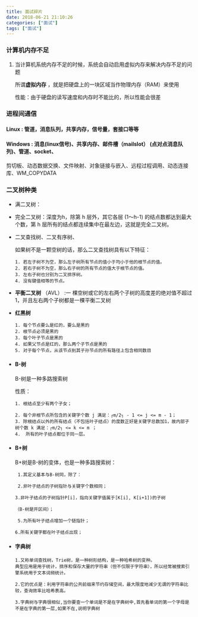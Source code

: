 ```yaml
---
title: 面试碎片
date: 2018-06-21 21:10:26
categories: ["面试"]
tags: ["面试"]
---
```


### 计算机内存不足

1. 当计算机系统内存不足的时候，系统会自动启用虚拟内存来解决内存不足的问题

   所谓**虚拟内存** ，就是把硬盘上的一块区域当作物理内存（RAM）来使用

   性能：由于硬盘的读写速度和内存时不能比的，所以性能会很差



### 进程间通信

#### Linux : 管道，消息队列，共享内存，信号量，套接口等等 

#### Windows : 消息(linux信号)、共享内存、邮件槽（mailslot） (点对点消息队列)、管道、socket、
​		   剪切板、动态数据交换、文件映射、对象链接与嵌入、远程过程调用、动态连接库、WM_COPYDATA

### 二叉树种类

* 满二叉树： 

* 完全二叉树：深度为h，除第 h 层外，其它各层 (1～h-1) 的结点数都达到最大个数，第 h 层所有的结点都连续集中在最左边，这就是完全二叉树。 

* 二叉查找树、二叉有序树、

  如果树不是一颗空树的话，那么二叉查找树具有以下特征：

  ```
  1. 若左子树不为空，那么左子树所有节点的值小于均小于他的根节点的值。
  2. 若右子树不为空，那么右子树的所有节点的值大于根节点的值。
  3. 左右子树也分别为二叉排序树。
  4. 没有键值相等的节点。
  ```

* **平衡二叉树** （AVL） :一 棵空树或它的左右两个子树的高度差的绝对值不超过1，并且左右两个子树都是一棵平衡二叉树 

* **红黑树**

  ```
  1. 每个节点要么是红的，要么是黑的
  2. 根节点必须是黑的
  3. 每个叶子节点是黑的
  4. 如果父节点是红的，那么两个子节点是黑的
  5. 对于每个节点，从该节点到其子孙节点的所有路径上包含相同数目
  ```

* #### B-树

  B-树是一种多路搜索树

  性质：

  ```
  1. 根结点至少有两个子女；
  
  2. 每个非根节点所包含的关键字个数 j 满足：┌m/2┐ - 1 <= j <= m - 1；
  3. 除根结点以外的所有结点（不包括叶子结点）的度数正好是关键字总数加1，故内部子树个数 k 满足：┌m/2┐ <= k <= m ；
  4.  所有的叶子结点都位于同一层。
  ```

* #### B+树

  B+树是B-树的变体，也是一种多路搜索树：

  ```
   1.其定义基本与B-树同，除了：
  
   2.非叶子结点的子树指针与关键字个数相同；
  
  3.非叶子结点的子树指针P[i]，指向关键字值属于[K[i], K[i+1])的子树
  
  （B-树是开区间）；
  
   5.为所有叶子结点增加一个链指针；
  
  6.所有关键字都在叶子结点出现；
  ```

* #### 字典树

  ```
  1.又称单词查找树，Trie树，是一种树形结构，是一种哈希树的变种。
  典型应用是用于统计，排序和保存大量的字符串（但不仅限于字符串），所以经常被搜索引擎系统用于文本词频统计。
  
  2.它的优点是：利用字符串的公共前缀来节约存储空间，最大限度地减少无谓的字符串比较，查询效率比哈希表高。
  
  3.字典树与字典很相似,当你要查一个单词是不是在字典树中,首先看单词的第一个字母是不是在字典的第一层,如果不在,说明字典树
  ```
